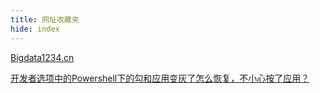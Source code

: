 ```yaml
---
title: 网址收藏夹
hide: index
---
```


[Bigdata1234.cn][1]

[开发者选项中的Powershell下的勾和应用变灰了怎么恢复，不小心按了应用？][2]

[1]: https://www.bigdata1234.cn/
[2]: https://zhidao.baidu.com/question/1868857556174798627.html 
